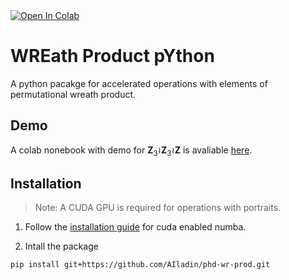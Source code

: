 <a target="_blank" href="https://colab.research.google.com/github/AIladin/phd-wr-prod/blob/main/notebooks/demo_notebook.ipynb">
  <img src="https://colab.research.google.com/assets/colab-badge.svg" alt="Open In Colab"/>
</a>

# WREath Product pYthon

A python pacakge for accelerated operations with elements of permutational wreath product.

## Demo

A colab nonebook with demo for $\mathbf{Z}_3 \wr \mathbf{Z}_3 \wr \mathbf{Z}$ is avaliable [here](https://github.com/AIladin/phd-wr-prod/blob/main/notebooks/demo_notebook.ipynb).

## Installation

> Note: A CUDA GPU is required for operations with portraits.

1. Follow the [installation guide](https://numba.readthedocs.io/en/stable/user/installing.html) for cuda enabled numba. 

2. Intall the package
  ```
  pip install git+https://github.com/AIladin/phd-wr-prod.git
  ```
